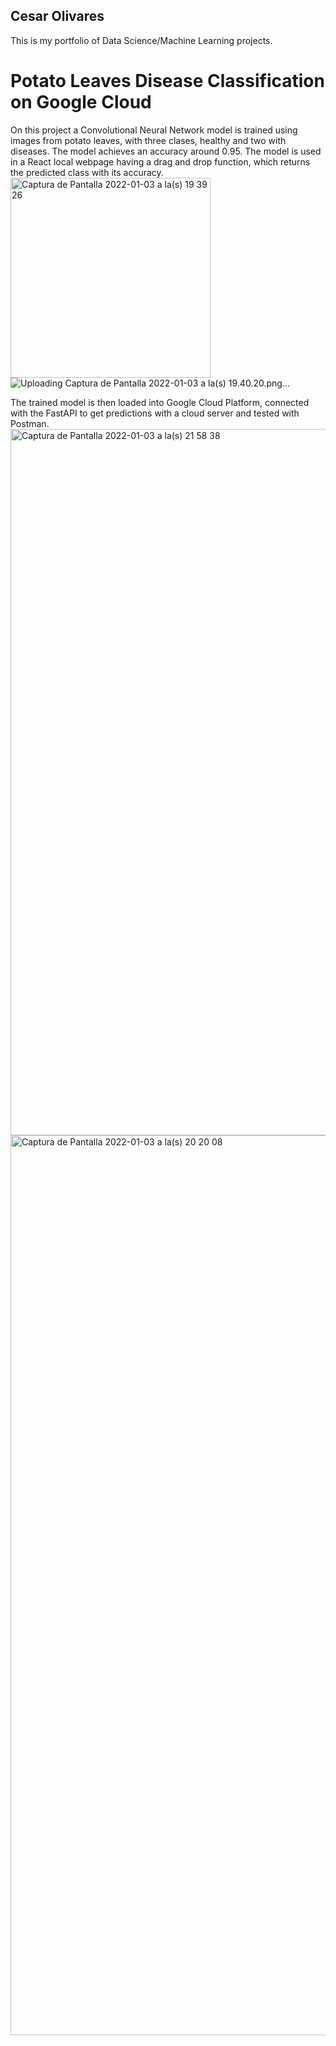 ## Cesar Olivares
This is my portfolio of Data Science/Machine Learning projects.

# Potato Leaves Disease Classification on Google Cloud
On this project a Convolutional Neural Network model is trained using images from potato leaves,
with three clases, healthy and two with diseases. The model achieves an accuracy around 0.95.
The model is used in a React local webpage having a drag and drop function, which returns the
predicted class with its accuracy.
<img width="320" alt="Captura de Pantalla 2022-01-03 a la(s) 19 39 26" src="https://user-images.githubusercontent.com/80273045/148007912-17dc44c5-2dc6-44fa-9126-0e345ffda445.png">
![Uploading Captura de Pantalla 2022-01-03 a la(s) 19.40.20.png…]()

The trained model is then loaded into Google Cloud Platform, connected with the FastAPI to get
predictions with a cloud server and tested with Postman.
<img width="1130" alt="Captura de Pantalla 2022-01-03 a la(s) 21 58 38" src="https://user-images.githubusercontent.com/80273045/148007783-fc8de394-e6de-4fd5-90cb-16f8e4e0f86c.png">
<img width="1440" alt="Captura de Pantalla 2022-01-03 a la(s) 20 20 08" src="https://user-images.githubusercontent.com/80273045/148007837-b8c8155e-5999-4188-b477-9e96e3555646.png">

